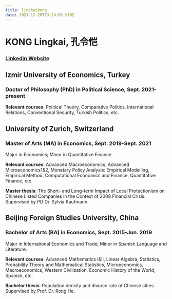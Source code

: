 ```yaml
---
title: lingkaikong
date: 2021-12-26T13:24:02.918Z
---
```


# KONG Lingkai, 孔令恺
### [Linkedin Website](https://www.linkedin.com/in/%E5%AD%94%E4%BB%A4%E6%81%BAlingkai-kong-235641140/)

## Izmir University of Economics, Turkey
### Doctor of Philosophy (PhD) in Political Science, Sept. 2021-present
**Relevant courses**: Political Theory, Comparative Politics, International Relations, Conventional Security, Turkish 
Politics, etc.

## University of Zurich, Switzerland
### Master of Arts (MA) in Economics,	Sept. 2019-Sept. 2021	
		
Major in Economics; Minor in Quantitative Finance. 

**Relevant courses**: Advanced Macroeconomics, Advanced Microeconomics1&2, Monetary Policy Analysis: 
Empirical Modelling, Empirical Method, Computational Economics and Finance, Quantitative Finance, etc.

**Master thesis**: The Short- and Long-term Impact of Local Protectionism on Chinese Listed Companies in the Context of 2008 Financial Crisis. Supervised by PD Dr. Sylvia Kaufmann.

## Beijing Foreign Studies University, China
### Bachelor of Arts (BA) in Economics,	Sept. 2015-Jun. 2019 	
		
Major in International Economics and Trade; Minor in Spanish Language and Literature.

**Relevant courses**: Advanced Mathematics I&II, Linear Algebra, Statistics, Probability Theory and Mathematical Statistics, Microeconomics, Macroeconomics, Western Civilization, Economic History of the World, Spanish, etc.

**Bachelor thesis**: Population density and divorce rate of Chinese cities. Supervised by Prof. Dr. Rong He.





